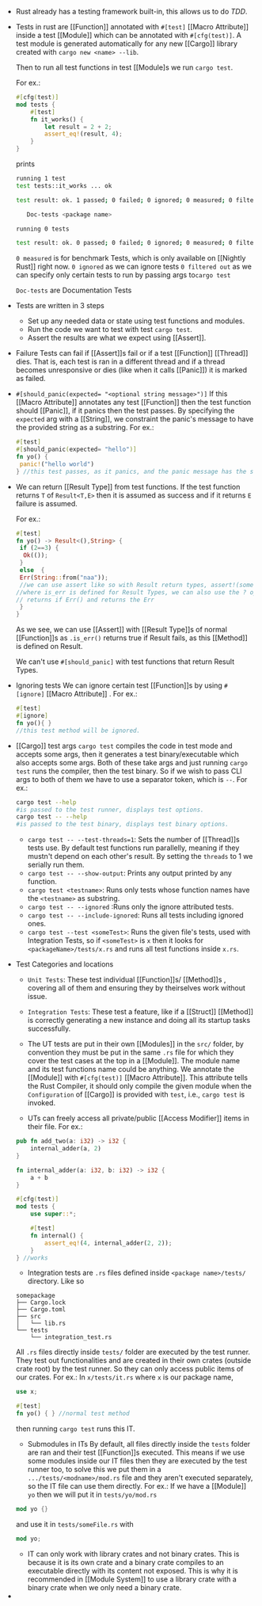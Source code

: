 - Rust already has a testing framework built-in, this allows us to do *TDD*.
- Tests in rust are [[Function]] annotated with ``#[test]`` [[Macro Attribute]] inside a test [[Module]] which can be annotated with ``#[cfg(test)]``.
  A test module is generated automatically for any new [[Cargo]] library created with ``cargo new <name> --lib``.
  
  Then to run all test functions in test [[Module]s we run ``cargo test``.
  
  For ex.:
  ```rust
  #[cfg(test)]
  mod tests {
      #[test]
      fn it_works() {
          let result = 2 + 2;
          assert_eq!(result, 4);
      }
  }
  ```
  prints
  ```sh
  running 1 test
  test tests::it_works ... ok
  
  test result: ok. 1 passed; 0 failed; 0 ignored; 0 measured; 0 filtered out; finished in 0.00s
  
     Doc-tests <package name>
  
  running 0 tests
  
  test result: ok. 0 passed; 0 failed; 0 ignored; 0 measured; 0 filtered out; finished in 0.00s
  
  ```
  
  ``0 measured`` is for benchmark Tests, which is only available on [[Nightly Rust]] right now. 
  ``0 ignored``  as we can ignore tests
  ``0 filtered out`` as we can specify only certain tests to run by passing args to``cargo test``
  
  ``Doc-tests`` are Documentation Tests
- Tests are written in 3 steps
  * Set up any needed data or state using test functions and modules.
  * Run the code we want to test with test ``cargo test``.
  * Assert the results are what we expect using [[Assert]].
- Failure
  Tests can fail if [[Assert]]s fail or if a test [[Function]] [[Thread]] dies. 
  That is, each test is ran in a different thread and if a thread becomes unresponsive or dies (like when it calls [[Panic]]) it is marked as failed.
- ``#[should_panic(expected= "<optional string message>")]``
  If this [[Macro Attribute]] annotates any test [[Function]] then the test function should [[Panic]], if it panics then the test passes. 
  By specifying the ``expected`` arg with a [[String]], we constraint the panic's message to have the provided string as a substring.
  For ex.:
  ```rust
  #[test]
  #[should_panic(expected= "hello")]
  fn yo() {
   panic!("hello world")
  } //this test passes, as it panics, and the panic message has the string "hello" as a substring
  ```
- We can return [[Result Type]] from test functions. 
  If the test function returns ``T`` of ``Result<T,E>`` then it is assumed as success and if it returns ``E`` failure is assumed.
  
  For ex.:
  ```rust
  #[test]
  fn yo() -> Result<(),String> {
   if (2==3) {
    Ok(());
   }
   else  {
   Err(String::from("naa"));
   //we can use assert like so with Result return types, assert!(something.is_err()); 
  //where is_err is defined for Result Types, we can also use the ? operator like something? which immediately 
  // returns if Err() and returns the Err
   }
  }
  ```
  As we see, we can use [[Assert]] with [[Result Type]]s of normal [[Function]]s as ``.is_err()`` returns true if Result fails, as this [[Method]] is defined on Result. 
  
  We can't use ``#[should_panic]`` with test functions that return Result Types.
- Ignoring tests
  We can ignore certain test [[Function]]s by using ``#[ignore]`` [[Macro Attribute]] .
  For ex.:
  ```rust
  #[test]
  #[ignore]
  fn yo(){ }
  //this test method will be ignored.
  ```
- [[Cargo]] test args
  ``cargo test`` compiles the code in test mode and accepts some args, then it generates a test binary/executable which also accepts some args. Both of these take args and just running ``cargo test`` runs the compiler, then the test binary. So if we wish to pass CLI args to both of them we have to use a separator token, which is ``--``.
  For ex.:
  ```sh
  cargo test --help 
  #is passed to the test runner, displays test options.
  cargo test -- --help 
  #is passed to the test binary, displays test binary options.
  ```
  * ``cargo test -- --test-threads=1``: Sets the number of [[Thread]]s tests use. By default test functions run parallelly, meaning if they mustn't depend on each other's result. By setting the ``threads`` to 1 we serially run them.
  * ``cargo test -- --show-output``: Prints any output printed by any function.
  * ``cargo test <testname>``: Runs only tests whose function names have the ``<testname>`` as substring.
  * ``cargo test -- --ignored`` :Runs only the ignore attributed tests.
  * ``cargo test -- --include-ignored``: Runs all tests including ignored ones.
  * ``cargo test --test <someTest>``: Runs the given file's tests, used with Integration Tests, so if ``<someTest>`` is ``x`` then it looks for ``<packageName>/tests/x.rs`` and runs all test functions inside ``x.rs``.
- Test Categories and locations
  * ``Unit Tests``: These test individual [[Function]]s/ [[Method]]s , covering all of them and ensuring they by theirselves work without issue. 
  * ``Integration Tests``: These test a feature, like if a [[Struct]] [[Method]] is correctly generating a new instance and doing all its startup tasks successfully. 
  
  * The UT tests are put in their own [[Modules]] in the ``src/`` folder, by convention they must be put in the same ``.rs`` file for which they cover the test cases at the top in a [[Module]]. The module name and its test functions name could be anything.
  We annotate the [[Module]] with ``#[cfg(test)]`` [[Macro Attribute]]. This attribute tells the Rust Compiler, it should only compile the given module when the ``Configuration`` of [[Cargo]] is provided with ``test``, i.e., ``cargo test`` is invoked.
  
  * UTs can freely access all private/public [[Access Modifier]] items in their file.
  For ex.:
  ```rust
  pub fn add_two(a: i32) -> i32 {
      internal_adder(a, 2)
  }
  
  fn internal_adder(a: i32, b: i32) -> i32 {
      a + b
  }
  
  #[cfg(test)]
  mod tests {
      use super::*;
  
      #[test]
      fn internal() {
          assert_eq!(4, internal_adder(2, 2));
      }
  } //works
  ```
  
  * Integration tests are ``.rs`` files defined inside ``<package name>/tests/`` directory. 
  Like so
  ```
  somepackage
  ├── Cargo.lock
  ├── Cargo.toml
  ├── src
  │   └── lib.rs
  └── tests
      └── integration_test.rs
  ```
  All ``.rs`` files directly inside ``tests/`` folder are executed by the test runner.
  They test out functionalities and are created in their own crates (outside crate root) by the test runner. So they can only access public items of our crates.
  For ex.:
  In ``x/tests/it.rs`` where ``x`` is our package name,
  ```rust
  use x;
  
  #[test]
  fn yo() { } //normal test method
  ```
  then running ``cargo test`` runs this IT.
  
  * Submodules in ITs
  By default, all files directly inside the ``tests`` folder are ran and their test [[Function]]s executed. This means if we use some modules inside our IT files then they are executed by the test runner too, to solve this we put them in a ``.../tests/<modname>/mod.rs`` file and they aren't executed separately, so the IT file can use them directly.
  For ex.:
  If we have a [[Module]] ``yo`` then we will put it in ``tests/yo/mod.rs``
  ```rust
  mod yo {}
  ```
  and use it in ``tests/someFile.rs`` with
  ```rust
  mod yo;
  ```
  
  * IT can only work with library crates and not binary crates. This is because it is its own crate and a binary crate compiles to an executable directly with its content not exposed. This is why it is recommended in [[Module System]] to use a library crate with a binary crate when we only need a binary crate.
-